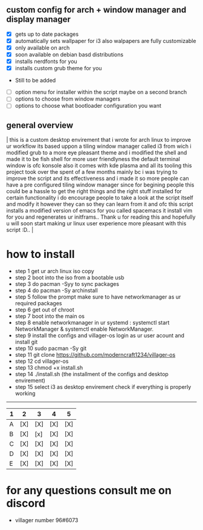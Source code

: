 ## custom config for arch + window manager and display manager

- [X] gets up to date packages
- [X] automatically sets wallpaper for i3 also walpapers are fully customizable
- [X] only available on arch
- [x] soon available on debian basd distributions
- [X] installs nerdfonts for you
- [X] installs custom grub theme for you
- Still to be added
 - [ ] option menu for installer within the script maybe on a second branch
 - [ ] options to choose from window managers
 - [ ] options to choose what bootloader configuration you want

## general overview

| this is a custom desktop envirement that i wrote for arch linux to improve ur workflow its based uppon a tiling window manager called i3 from wich i modified grub to a more eye pleasant theme and i modified the shell and made it to be fish shell for more user friendlyness the default terminal window is ofc konsole also it comes with kde plasma and all its tooling this project took over the spent of a few months mainly bc i was trying to improve the script and its effectiveness and i made it so more people can have a pre configured tiling window manager since for begining people this could be a hassle to get the right things and the right stuff installed for certain functionality i do encourage people to take a look at the script itself and modify it however they can so they can learn from it and ofc this script installs a modified version of emacs for you called spacemacs it install vim for you and regenerates ur initframs.. Thank u for reading this and hopefully u will soon start making ur linux user experience more pleasant with this script :D.. |

# how to install

- step 1 get ur arch linux iso copy
- step 2 boot into the iso from a bootable usb
- step 3 do pacman -Syy to sync packages
- step 4 do pacman -Sy archinstall
- step 5 follow the prompt make sure to have networkmanager as ur required packages
- step 6 get out of chroot
- step 7 boot into the main os
- step 8 enable networkmanager in ur systemd : systemctl start NetworkManager & systemctl enable NetworkManager.
- step 9 install the configs and villager-os login as ur user acount and install git
- step 10 sudo pacman -Sy git
- step 11 git clone https://github.com/moderncraft1234/villager-os
- step 12 cd villager-os
- step 13 chmod +x install.sh
- step 14 ./install.sh (the installment of the configs and desktop envirement)
- step 15 select i3 as desktop envirement check if everything is properly working
________________________________________________________________________________

| 1 | 2   | 3   | 4   | 5   |
|---|-----|-----|-----|-----|
| A | [X] | [X] | [X] | [X] |
| B | [X] | [x] | [X] | [X] |
| C | [X] | [X] | [X] | [X] |
| D | [X] | [X] | [X] | [X] |
| E | [X] | [X] | [X] | [X] |


# for any questions consult me on discord

- villager number 96#6073
